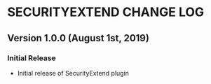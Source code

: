 # SECURITYEXTEND CHANGE LOG

## Version 1.0.0 (August 1st, 2019)

### Initial Release

- Initial release of SecurityExtend plugin
